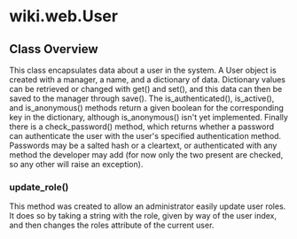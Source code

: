 # wiki.web.User

## Class Overview

This class encapsulates data about a user in the system. A User object is created with a manager, a name, and a dictionary of data. Dictionary values can be retrieved or changed with get() and set(), and this data can then be saved to the manager through save(). The is_authenticated(), is_active(), and is_anonymous() methods return a given boolean for the corresponding key in the dictionary, although is_anonymous() isn't yet implemented. Finally there is a check_password() method, which returns whether a password can authenticate the user with the user's specified authentication method. Passwords may be a salted hash or a cleartext, or authenticated with any method the developer may add (for now only the two present are checked, so any other will raise an exception).

### update_role()

This method was created to allow an administrator easily update user roles. It does so by taking a string with the role, given by way of the user index, and then changes the roles attribute of the current user.